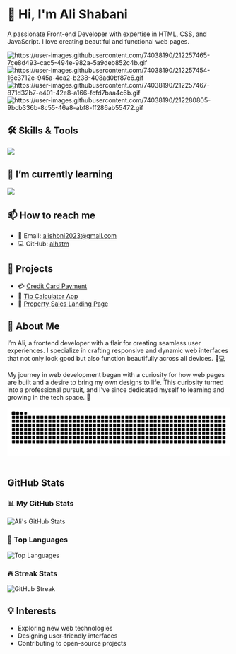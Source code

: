 # 👋 Hi, I'm Ali Shabani 

A passionate Front-end Developer with expertise in HTML, CSS, and JavaScript. I love creating beautiful and functional web pages.

<p align="start">
  <img src="https://user-images.githubusercontent.com/74038190/212257465-7ce8d493-cac5-494e-982a-5a9deb852c4b.gif" alt="https://user-images.githubusercontent.com/74038190/212257465-7ce8d493-cac5-494e-982a-5a9deb852c4b.gif" class="transparent">
  
  <img src="https://user-images.githubusercontent.com/74038190/212257454-16e3712e-945a-4ca2-b238-408ad0bf87e6.gif" alt="https://user-images.githubusercontent.com/74038190/212257454-16e3712e-945a-4ca2-b238-408ad0bf87e6.gif" class="transparent">

  <img src="https://user-images.githubusercontent.com/74038190/212257467-871d32b7-e401-42e8-a166-fcfd7baa4c6b.gif" alt="https://user-images.githubusercontent.com/74038190/212257467-871d32b7-e401-42e8-a166-fcfd7baa4c6b.gif" class="transparent">

  <img src="https://user-images.githubusercontent.com/74038190/212280805-9bcb336b-8c55-46a8-abf8-ff286ab55472.gif" alt="https://user-images.githubusercontent.com/74038190/212280805-9bcb336b-8c55-46a8-abf8-ff286ab55472.gif" class="transparent">
</p>

## 🛠 Skills & Tools

<p align="start">
  <a href="https://skillicons.dev">
    <img src="https://skillicons.dev/icons?i=html,css,bootstrap,javascript,react,figma,git,github" />
  </a>
</p>

## 🌱 I’m currently learning

<p align="start">
  <a href="https://skillicons.dev">
    <img src="https://skillicons.dev/icons?i=react" />
  </a>
</p>

## 📫 How to reach me

- 📧 Email: [alishbni2023@gmail.com](mailto:alishbni2023@gmail.com)
- 💻 GitHub: [alhstm](https://github.com/alihstm)

## 📂 Projects

- 💳 [Credit Card Payment](https://github.com/alihstm/Credit-Card-Payment)
- 💸 [Tip Calculator App](https://github.com/alihstm/Tip-Calculator-app)
- 🏡 [Property Sales Landing Page](https://github.com/alihstm/Luxio-landing-page)

## 🤔 About Me

I’m Ali, a frontend developer with a flair for creating seamless user experiences. I specialize in crafting responsive and dynamic web interfaces that not only look good but also function beautifully across all devices. 📱💻

My journey in web development began with a curiosity for how web pages are built and a desire to bring my own designs to life. This curiosity turned into a professional pursuit, and I’ve since dedicated myself to learning and growing in the tech space. 🚀

<div align="center">
  <picture>
  <source media="(prefers-color-scheme: dark)" srcset="https://raw.githubusercontent.com/Reza-Golnari/Reza-Golnari/output/github-contribution-grid-snake-dark.svg">
  <source media="(prefers-color-scheme: light)" srcset="https://raw.githubusercontent.com/Reza-Golnari/Reza-Golnari/output/github-contribution-grid-snake.svg">
  <img alt="github contribution grid snake animation" src="https://raw.githubusercontent.com/Reza-Golnari/Reza-Golnari/output/github-contribution-grid-snake.svg">
</picture>
</div>
 
<br>

<div>

## GitHub Stats

### 📊 My GitHub Stats
![Ali's GitHub Stats](https://github-readme-stats.vercel.app/api?username=alihstm&show_icons=true&count_private=true&hide_title=true&hide=prs&theme=radical&bg_color=0D1117&border_color=ffffff&text_color=ffffff&icon_color=3498db)

### 🌟 Top Languages
![Top Languages](https://github-readme-stats.vercel.app/api/top-langs/?username=alihstm&layout=compact&theme=radical&bg_color=0D1117&border_color=ffffff&text_color=ffffff)

### 🔥 Streak Stats
![GitHub Streak](https://github-readme-streak-stats.herokuapp.com/?user=alihstm&theme=radical&background=0D1117&border=ffffff&ring=3498db&fire=3498db&currStreakLabel=3498db)

## 💡 Interests

- Exploring new web technologies
- Designing user-friendly interfaces
- Contributing to open-source projects
